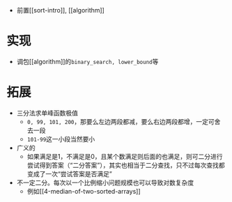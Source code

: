 - 前置[[sort-intro]], [[algorithm]]
# 实现
- 调包[[algorithm]]的`binary_search, lower_bound`等
# 拓展
- 三分法求单峰函数极值
  - `0, 99, 101, 200`，那要么左边两段都减，要么右边两段都增，一定可舍去一段
  - `101-99`这一小段当然要小
- 广义的
  - 如果满足是1，不满足是0，且某个数满足则后面的也满足，则可二分进行尝试得到答案（“二分答案”），其实也相当于二分查找，只不过每次查找都变成了一次“尝试答案是否满足”
- 不一定二分。每次以一个比例缩小问题规模也可以导致对数复杂度
  - 例如[[4-median-of-two-sorted-arrays]]